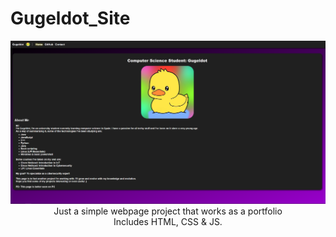 # Gugeldot_Site
<p align="center">
  <img src="/images/a.png" />
  Just a simple webpage project that works as a portfolio
  <br/>
  Includes HTML, CSS & JS.
</p>
